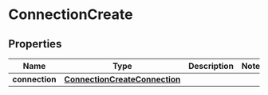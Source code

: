 
# ConnectionCreate

## Properties
Name | Type | Description | Notes
------------ | ------------- | ------------- | -------------
**connection** | [**ConnectionCreateConnection**](ConnectionCreateConnection.md) |  | 



